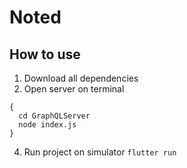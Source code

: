 # Noted 
## How to use 
1. Download all dependencies
3. Open server on terminal 
```
{
  cd GraphQLServer 
  node index.js
}
```
4. Run project on simulator
`flutter run`
